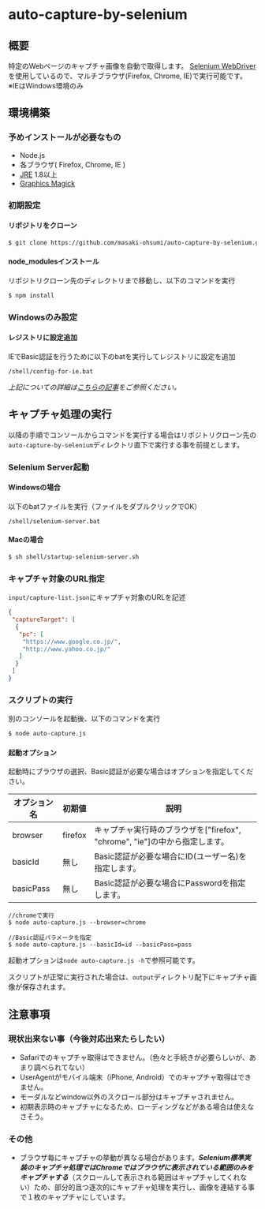 # auto-capture-by-selenium

## 概要

特定のWebページのキャプチャ画像を自動で取得します。
[Selenium WebDriver](http://www.seleniumhq.org/projects/webdriver/)を使用しているので、マルチブラウザ(Firefox, Chrome, IE)で実行可能です。
※IEはWindows環境のみ

## 環境構築

### 予めインストールが必要なもの

- Node.js
- 各ブラウザ( Firefox, Chrome, IE )
- [JRE](https://java.com/ja/download/) 1.8以上
- [Graphics Magick](http://www.graphicsmagick.org/index.html)

### 初期設定

#### リポジトリをクローン

```bash
$ git clone https://github.com/masaki-ohsumi/auto-capture-by-selenium.git
```

#### node_modulesインストール

リポジトリクローン先のディレクトリまで移動し、以下のコマンドを実行

```bash
$ npm install
```

### Windowsのみ設定

#### レジストリに設定追加

IEでBasic認証を行うために以下のbatを実行してレジストリに設定を追加

`/shell/config-for-ie.bat`

*上記についての詳細は[こちらの記事](http://aleetesting.blogspot.jp/2011/10/selenium-webdriver-tips.html)をご参照ください。*

## キャプチャ処理の実行

以降の手順でコンソールからコマンドを実行する場合はリポジトリクローン先の`auto-capture-by-selenium`ディレクトリ直下で実行する事を前提とします。

### Selenium Server起動

#### Windowsの場合

以下のbatファイルを実行（ファイルをダブルクリックでOK）

`/shell/selenium-server.bat`

#### Macの場合

```bash
$ sh shell/startup-selenium-server.sh
```

### キャプチャ対象のURL指定

`input/capture-list.json`にキャプチャ対象のURLを記述

```json
{
 "captureTarget": [
  {
   "pc": [
    "https://www.google.co.jp/",
    "http://www.yahoo.co.jp/"
   ]
  }
 ]
}
```

### スクリプトの実行

別のコンソールを起動後、以下のコマンドを実行

```bash
$ node auto-capture.js
```

#### 起動オプション

起動時にブラウザの選択、Basic認証が必要な場合はオプションを指定してください。

|オプション名|初期値    |説明                                                                                                                 |
| ------------ |--------| ------------------------------------------------------------------------------|
|browser       |firefox    |キャプチャ実行時のブラウザを["firefox", "chrome", "ie"]の中から指定します。|
|basicId        |無し        |Basic認証が必要な場合にID(ユーザー名)を指定します。                                 |
|basicPass   |無し        |Basic認証が必要な場合にPasswordを指定します。                                         |

```bash:Example
//chromeで実行
$ node auto-capture.js --browser=chrome

//Basic認証パラメータを指定
$ node auto-capture.js --basicId=id --basicPass=pass
```

起動オプションは`node auto-capture.js -h`で参照可能です。

スクリプトが正常に実行された場合は、`output`ディレクトリ配下にキャプチャ画像が保存されます。

## 注意事項

### 現状出来ない事（今後対応出来たらしたい）

- Safariでのキャプチャ取得はできません。（色々と手続きが必要らしいが、あまり調べられてない）
- UserAgentがモバイル端末（iPhone, Android）でのキャプチャ取得はできません。
- モーダルなどwindow以外のスクロール部分はキャプチャされません。
- 初期表示時のキャプチャになるため、ローディングなどがある場合は使えなさそう。

### その他

- ブラウザ毎にキャプチャの挙動が異なる場合があります。***Selenium標準実装のキャプチャ処理ではChromeではブラウザに表示されている範囲のみをキャプチャする***（スクロールして表示される範囲はキャプチャしてくれない）ため、部分的且つ逐次的にキャプチャ処理を実行し、画像を連結する事で１枚のキャプチャにしています。
